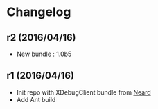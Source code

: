 # Changelog

## r2 (2016/04/16)

* New bundle : 1.0b5

## r1 (2016/04/16)

* Init repo with XDebugClient bundle from [Neard](https://github.com/crazy-max/neard)
* Add Ant build
